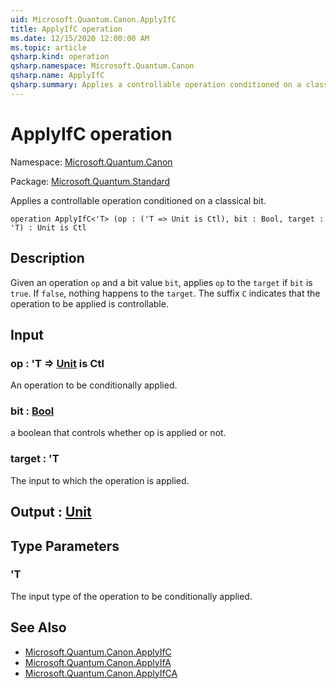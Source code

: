 ```yaml
---
uid: Microsoft.Quantum.Canon.ApplyIfC
title: ApplyIfC operation
ms.date: 12/15/2020 12:00:00 AM
ms.topic: article
qsharp.kind: operation
qsharp.namespace: Microsoft.Quantum.Canon
qsharp.name: ApplyIfC
qsharp.summary: Applies a controllable operation conditioned on a classical bit.
---
```


# ApplyIfC operation

Namespace: [Microsoft.Quantum.Canon](xref:Microsoft.Quantum.Canon)

Package: [Microsoft.Quantum.Standard](https://nuget.org/packages/Microsoft.Quantum.Standard)


Applies a controllable operation conditioned on a classical bit.

```qsharp
operation ApplyIfC<'T> (op : ('T => Unit is Ctl), bit : Bool, target : 'T) : Unit is Ctl
```


## Description

Given an operation `op` and a bit value `bit`, applies `op` to the `target`if `bit` is `true`. If `false`, nothing happens to the `target`.The suffix `C` indicates that the operation to be applied is controllable.

## Input

### op : 'T => [Unit](xref:microsoft.quantum.lang-ref.unit)  is Ctl

An operation to be conditionally applied.


### bit : [Bool](xref:microsoft.quantum.lang-ref.bool)

a boolean that controls whether op is applied or not.


### target : 'T

The input to which the operation is applied.



## Output : [Unit](xref:microsoft.quantum.lang-ref.unit)



## Type Parameters

### 'T

The input type of the operation to be conditionally applied.

## See Also

- [Microsoft.Quantum.Canon.ApplyIfC](xref:Microsoft.Quantum.Canon.ApplyIfC)
- [Microsoft.Quantum.Canon.ApplyIfA](xref:Microsoft.Quantum.Canon.ApplyIfA)
- [Microsoft.Quantum.Canon.ApplyIfCA](xref:Microsoft.Quantum.Canon.ApplyIfCA)